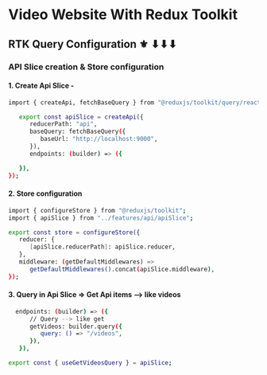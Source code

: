 # Video Website With Redux Toolkit

## RTK Query Configuration ⚜ ⬇⬇⬇

### API Slice creation & Store configuration

#### 1. Create Api Slice -

   ```sh
   import { createApi, fetchBaseQuery } from "@reduxjs/toolkit/query/react";

      export const apiSlice = createApi({
         reducerPath: "api",
         baseQuery: fetchBaseQuery({
            baseUrl: "http://localhost:9000",
         }),
         endpoints: (builder) => ({

      }),
   });

   ```

#### 2. Store configuration

   ```sh
   import { configureStore } from "@reduxjs/toolkit";
   import { apiSlice } from "../features/api/apiSlice";

   export const store = configureStore({
      reducer: {
         [apiSlice.reducerPath]: apiSlice.reducer,
      },
      middleware: (getDefaultMiddlewares) =>
         getDefaultMiddlewares().concat(apiSlice.middleware),
   });

   ```

#### 3. Query in Api Slice => Get Api items --> like videos

   ```sh
     endpoints: (builder) => ({
         // Query --> like get
         getVideos: builder.query({
            query: () => "/videos",
         }),
      }),

   export const { useGetVideosQuery } = apiSlice;

   ```
